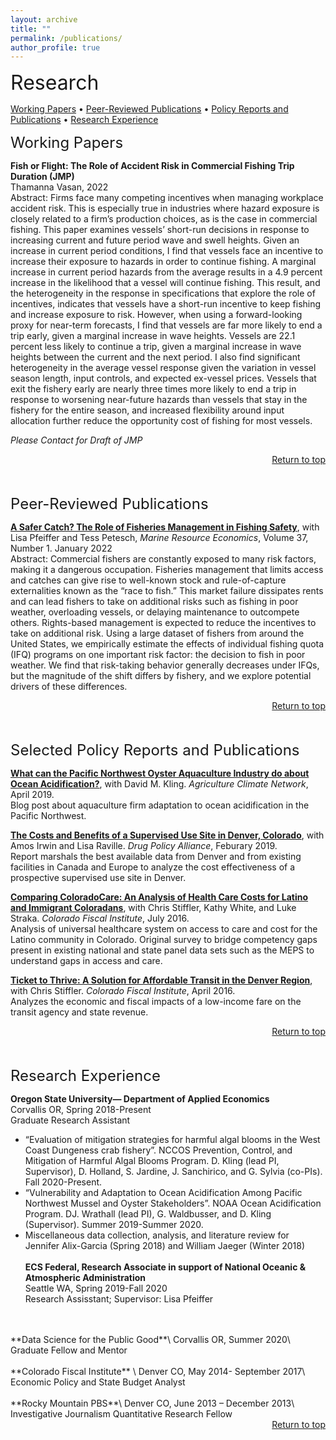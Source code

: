 ```yaml
---
layout: archive
title: ""
permalink: /publications/
author_profile: true
---
```

<div id="top"></div>
<font size="6">Research</font>

[Working Papers](#workingpapers) • [Peer-Reviewed Publications](#pubs) • [Policy Reports and Publications](#policy) • [Research Experience](#exp)

<div id="workingpapers"></div>

<font size="5">Working Papers</font> 


**Fish or Flight: The Role of Accident Risk in Commercial Fishing Trip Duration (JMP)** <br>
Thamanna Vasan, 2022 <br>
Abstract: Firms face many competing incentives when managing workplace accident risk. This is especially true in industries where hazard exposure is closely related to a firm’s production choices, as is the case in commercial fishing. This paper examines vessels’ short-run decisions in response to increasing current and future period wave and swell heights. Given an increase in current period conditions, I find that vessels face an incentive to increase their exposure to hazards in order to continue fishing. A marginal increase in current period hazards from the average results in a 4.9 percent increase in the likelihood that a vessel will continue fishing. This result, and the heterogeneity in the response in specifications that explore the role of incentives, indicates that vessels have a short-run incentive to keep fishing and increase exposure to risk. However, when using a forward-looking proxy for near-term forecasts, I find that vessels are far more likely to end a trip early, given a marginal increase in wave heights. Vessels are 22.1 percent less likely to continue a trip, given a marginal increase in wave heights between the current and the next period. I also find significant heterogeneity in the average vessel response given the variation in vessel season length, input controls, and expected ex-vessel prices. Vessels that exit the fishery early are nearly three times more likely to end a trip in response to worsening near-future hazards than vessels that stay in the fishery for the entire season, and increased flexibility around input allocation further reduce the opportunity cost of fishing for most vessels. 

*Please Contact for Draft of JMP*
<br>
<div style="text-align: right"> <a href="https://thamannavasan.netlify.app/publications#top">Return to top</a> </div>
<br>
<br>
<div id="pubs"></div>

<font size="5">Peer-Reviewed Publications</font> 

<a href="https://www.journals.uchicago.edu/doi/full/10.1086/716856" target="_blank">**A Safer Catch? The Role of Fisheries Management in Fishing Safety**</a>, with Lisa Pfeiffer and  Tess Petesch, *Marine Resource Economics*, Volume 37, Number 1. January 2022 <br>
Abstract: Commercial fishers are constantly exposed to many risk factors, making it a dangerous occupation. Fisheries management that limits access and catches can give rise to well-known stock and rule-of-capture externalities known as the “race to fish.” This market failure dissipates rents and can lead fishers to take on additional risks such as fishing in poor weather, overloading vessels, or delaying maintenance to outcompete others. Rights-based management is expected to reduce the incentives to take on additional risk. Using a large dataset of fishers from around the United States, we empirically estimate the effects of individual fishing quota (IFQ) programs on one important risk factor: the decision to fish in poor weather. We find that risk-taking behavior generally decreases under IFQs, but the magnitude of the shift differs by fishery, and we explore potential drivers of these differences.
<br>
<div style="text-align: right"> <a href="https://thamannavasan.netlify.app/publications#top">Return to top</a> </div>
<br>
<br>
<div id="policy"></div>

<font size="5">Selected Policy Reports and Publications</font> 

<a href="https://www.agclimate.net/2019/04/25/what-can-the-pacific-northwest-oyster-aquaculture-industry-do-about-ocean-acidification/" target="_blank"> **What can the Pacific Northwest Oyster Aquaculture Industry do about Ocean Acidification?**</a>, with David M. Kling. *Agriculture Climate Network*, April 2019. <br>
Blog post about aquaculture firm adaptation to ocean acidification in the Pacific Northwest.

<a href="https://thamannavasan2.netlify.app/_pages/superviseduse.pdf" target="_blank">**The Costs and Benefits of a Supervised Use Site in Denver, Colorado**</a>, with Amos Irwin and Lisa Raville. *Drug Policy Alliance*, Feburary 2019. <br>
Report marshals the best available data from Denver and from existing facilities in Canada and Europe to analyze the cost effectiveness of a prospective supervised use site in Denver.

<a href="https://thamannavasan2.netlify.app/_pages/Comparing-ColoradoCare.pdf" target="_blank">**Comparing ColoradoCare: An Analysis of Health Care Costs for Latino and Immigrant Coloradans**</a>, with Chris Stiffler, Kathy White, and Luke Straka. *Colorado Fiscal Institute*, July 2016.<br>
Analysis of universal healthcare system on access to care and cost for the Latino community in Colorado. Original survey to bridge competency gaps present in existing national and state panel data sets such as the MEPS to understand gaps in access and care.

<a href="https://thamannavasan2.netlify.app/_pages/Ticket-to-Thrive.pdf" target="_blank">**Ticket to Thrive: A Solution for Affordable Transit in the Denver Region**</a>, with Chris Stiffler. *Colorado Fiscal Institute*, April 2016.<br>
Analyzes the economic and fiscal impacts of a low-income fare on the transit agency and state revenue.
<br>
<div style="text-align: right"> <a href="https://thamannavasan.netlify.app/publications#top">Return to top</a> </div>
<br>
<br>
<div id="exp"></div>

<font size="5">Research Experience</font> 

**Oregon State University— Department of Applied Economics** \
Corvallis OR, Spring 2018-Present \
Graduate Research Assistant
* “Evaluation of mitigation strategies for harmful algal blooms in the West Coast Dungeness crab fishery”. NCCOS Prevention, Control, and Mitigation of Harmful Algal Blooms Program. D. Kling (lead PI, Supervisor), D. Holland, S. Jardine, J. Sanchirico, and G. Sylvia (co-PIs). Fall 2020-Present.
* “Vulnerability and Adaptation to Ocean Acidification Among Pacific Northwest Mussel and Oyster Stakeholders”. NOAA Ocean Acidification Program. DJ. Wrathall (lead PI), G. Waldbusser, and D. Kling (Supervisor). Summer 2019-Summer 2020.
* Miscellaneous data collection, analysis, and literature review for Jennifer Alix-Garcia (Spring 2018) and William Jaeger (Winter 2018)
<br><br>
**ECS Federal, Research Associate in support of National Oceanic & Atmospheric Administration**\
Seattle WA, Spring 2019-Fall 2020\
Research Assisstant; Supervisor: Lisa Pfeiffer
<br>
<br>
**Data Science for the Public Good**\
Corvallis OR, Summer 2020\
Graduate Fellow and Mentor
<br>
<br>
**Colorado Fiscal Institute** \
Denver CO, May 2014- September 2017\ 
Economic Policy and State Budget Analyst
<br>
<br>
**Rocky Mountain PBS**\
Denver CO, June 2013 – December 2013\
Investigative Journalism Quantitative Research Fellow

<br>
<div style="text-align: right"> <a href="https://thamannavasan.netlify.app/publications#top">Return to top</a> </div>
<br>
<br>

